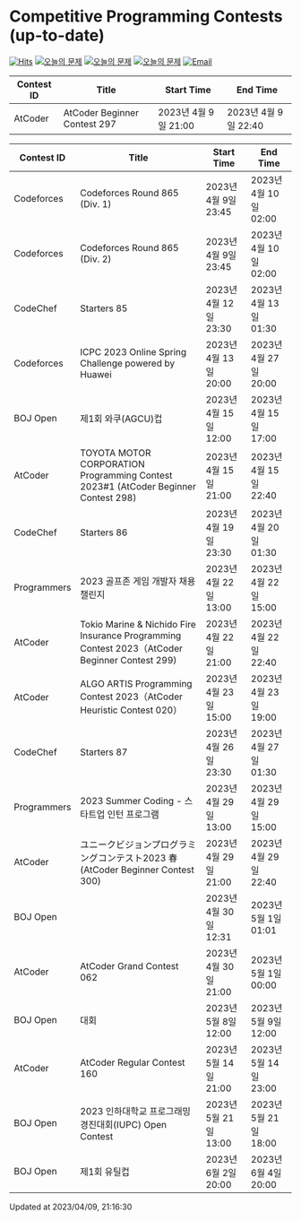 Competitive Programming Contests (up-to-date)
========
[![Hits](https://hits.seeyoufarm.com/api/count/incr/badge.svg?url=https%3A%2F%2Fgithub.com%2Fika9810%2FCompetitive-Programming-Contests&count_bg=%2379C83D&title_bg=%23555555&icon=&icon_color=%23E7E7E7&title=hits&edge_flat=false)](https://hits.seeyoufarm.com)
[![오늘의 문제](https://img.shields.io/badge/Today's%20ABC-Link-lightpink)](https://github.com/ika9810/Atcoder-Daily-Contests/blob/main/ABC.md) 
[![오늘의 문제](https://img.shields.io/badge/Today's%20ARC-Link-orange)](https://github.com/ika9810/Atcoder-Daily-Contests/blob/main/ARC.md) 
[![오늘의 문제](https://img.shields.io/badge/Today's%20AGC-Link-red)](https://github.com/ika9810/Atcoder-Daily-Contests/blob/main/AGC.md) 
[![Email](https://img.shields.io/badge/Email-ika7204@naver.com-ff69b4)](mailTo:ika7204@naver.com)

 Contest ID | Title | Start Time | End Time |
---|---|---|---|
| AtCoder | AtCoder Beginner Contest 297 | 2023년 4월 9일 21:00 | 2023년 4월 9일 22:40 |

 Contest ID | Title | Start Time | End Time |
---|---|---|---|
| Codeforces | Codeforces Round 865 (Div. 1) | 2023년 4월 9일 23:45 | 2023년 4월 10일 02:00 |
| Codeforces | Codeforces Round 865 (Div. 2) | 2023년 4월 9일 23:45 | 2023년 4월 10일 02:00 |
| CodeChef | Starters 85 | 2023년 4월 12일 23:30 | 2023년 4월 13일 01:30 |
| Codeforces | ICPC 2023 Online Spring Challenge powered by Huawei | 2023년 4월 13일 20:00 | 2023년 4월 27일 20:00 |
| BOJ Open | 제1회 와쿠(AGCU)컵 | 2023년 4월 15일 12:00 | 2023년 4월 15일 17:00 |
| AtCoder | TOYOTA MOTOR CORPORATION Programming Contest 2023#1 (AtCoder Beginner Contest 298) | 2023년 4월 15일 21:00 | 2023년 4월 15일 22:40 |
| CodeChef | Starters 86 | 2023년 4월 19일 23:30 | 2023년 4월 20일 01:30 |
| Programmers | 2023 골프존 게임 개발자 채용 챌린지 | 2023년 4월 22일 13:00 | 2023년 4월 22일 15:00 |
| AtCoder | Tokio Marine & Nichido Fire Insurance Programming Contest 2023（AtCoder Beginner Contest 299) | 2023년 4월 22일 21:00 | 2023년 4월 22일 22:40 |
| AtCoder | ALGO ARTIS Programming Contest 2023（AtCoder Heuristic Contest 020） | 2023년 4월 23일 15:00 | 2023년 4월 23일 19:00 |
| CodeChef | Starters 87 | 2023년 4월 26일 23:30 | 2023년 4월 27일 01:30 |
| Programmers | 2023 Summer Coding - 스타트업 인턴 프로그램 | 2023년 4월 29일 13:00 | 2023년 4월 29일 15:00 |
| AtCoder | ユニークビジョンプログラミングコンテスト2023 春 (AtCoder Beginner Contest 300) | 2023년 4월 29일 21:00 | 2023년 4월 29일 22:40 |
| BOJ Open |  | 2023년 4월 30일 12:31 | 2023년 5월 1일 01:01 |
| AtCoder | AtCoder Grand Contest 062 | 2023년 4월 30일 21:00 | 2023년 5월 1일 00:00 |
| BOJ Open | 대회 | 2023년 5월 8일 12:00 | 2023년 5월 9일 12:00 |
| AtCoder | AtCoder Regular Contest 160 | 2023년 5월 14일 21:00 | 2023년 5월 14일 23:00 |
| BOJ Open | 2023 인하대학교 프로그래밍 경진대회(IUPC) Open Contest | 2023년 5월 21일 13:00 | 2023년 5월 21일 18:00 |
| BOJ Open | 제1회 유틸컵 | 2023년 6월 2일 20:00 | 2023년 6월 4일 20:00 |

Updated at 2023/04/09, 21:16:30

